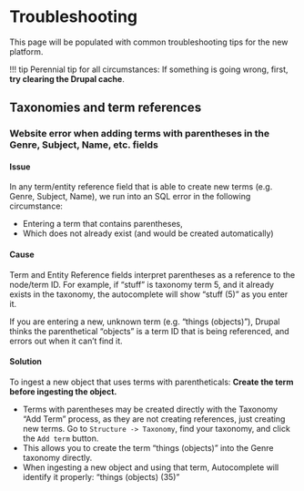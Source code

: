 # Troubleshooting

This page will be populated with common troubleshooting tips for the new platform.

!!! tip
    Perennial tip for all circumstances: If something is going wrong, first, **try clearing the Drupal cache**.

## Taxonomies and term references

### Website error when adding terms with parentheses in the Genre, Subject, Name, etc. fields

#### Issue

In any term/entity reference field that is able to create new terms (e.g. Genre, Subject, Name), we run into an SQL error in the following circumstance:

- Entering a term that contains parentheses,
- Which does not already exist (and would be created automatically)

#### Cause

Term and Entity Reference fields interpret parentheses as a reference to the node/term ID. For example, if “stuff” is taxonomy term 5, and it already exists in the taxonomy, the autocomplete will show “stuff (5)” as you enter it.

If you are entering a new, unknown term (e.g. “things (objects)”), Drupal thinks the parenthetical “objects” is a term ID that is being referenced, and errors out when it can’t find it.

#### Solution

To ingest a new object that uses terms with parentheticals: **Create the term before ingesting the object.**

- Terms with parentheses may be created directly with the Taxonomy “Add Term” process, as they are not creating references, just creating new terms. Go to `Structure -> Taxonomy`, find your taxonomy, and click the `Add term` button.
- This allows you to create the term “things (objects)” into the Genre taxonomy directly.
- When ingesting a new object and using that term, Autocomplete will identify it properly: “things (objects) (35)”


